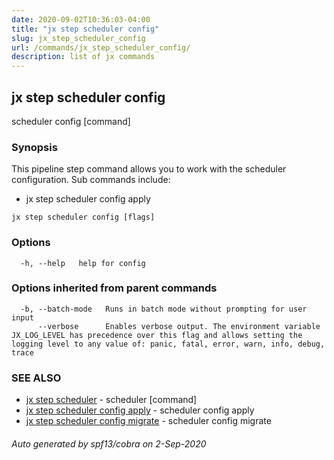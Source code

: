 ```yaml
---
date: 2020-09-02T10:36:03-04:00
title: "jx step scheduler config"
slug: jx_step_scheduler_config
url: /commands/jx_step_scheduler_config/
description: list of jx commands
---
```

## jx step scheduler config

scheduler config [command]

### Synopsis

This pipeline step command allows you to work with the scheduler configuration. Sub commands include:

* jx step scheduler config apply

```
jx step scheduler config [flags]
```

### Options

```
  -h, --help   help for config
```

### Options inherited from parent commands

```
  -b, --batch-mode   Runs in batch mode without prompting for user input
      --verbose      Enables verbose output. The environment variable JX_LOG_LEVEL has precedence over this flag and allows setting the logging level to any value of: panic, fatal, error, warn, info, debug, trace
```

### SEE ALSO

* [jx step scheduler](/commands/jx_step_scheduler/)  - scheduler [command]
* [jx step scheduler config apply](/commands/jx_step_scheduler_config_apply/)  - scheduler config apply
* [jx step scheduler config migrate](/commands/jx_step_scheduler_config_migrate/)  - scheduler config migrate

###### Auto generated by spf13/cobra on 2-Sep-2020
